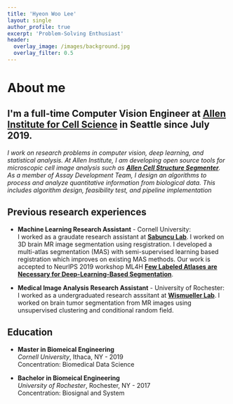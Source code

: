 ```yaml
---
title: 'Hyeon Woo Lee'
layout: single
author_profile: true
excerpt: 'Problem-Solving Enthusiast'
header:
  overlay_image: /images/background.jpg
  overlay_filter: 0.5
---
```


# About me

I'm a full-time **Computer Vision Engineer** at **[Allen Institute for Cell Science](https://alleninstitute.org/what-we-do/cell-science/)** in Seattle since July 2019.
---

*I work on research problems in computer vision, deep learning, and statistical analysis. At Allen Institute, I am developing open source tools for microscopic cell image analysis such as **[Allen Cell Structure Segmenter](https://www.allencell.org/segmenter.html)**. As a member of Assay Development Team, I design an algorithms to process and analyze quantitative information from biological data. This includes algorithm design, feasibility test, and pipeline implementation*

## Previous research experiences

- **Machine Learning Research Assistant** - Cornell University:  
  I worked as a graudate research assistant at **[Sabuncu Lab](http://sabuncu.engineering.cornell.edu/)**. I worked on 3D brain MR image segmentation using resgistration. I developed a multi-atlas segmentation (MAS) with semi-supervised learning based registration which improves on existing MAS methods. Our work is accepted to NeurIPS 2019 workshop ML4H **[Few Labeled Atlases are Necessary for Deep-Learning-Based Segmentation](https://arxiv.org/abs/1908.04466)**.

- **Medical Image Analysis Research Assistant** - University of Rochester:  
  I worked as a undergraduated research asssitant at **[Wismueller Lab](https://www.urmc.rochester.edu/labs/wismueller.aspx)**. I worked on brain tumor segmentation from MR images using unsupervised clustering and conditional random field. 

## Education

- **Master in Biomeical Engineering**<br />
    *Cornell University*, Ithaca, NY - 2019 <br />
    Concentration: Biomedical Data Science

- **Bachelor in Biomeical Engineering**<br />
    *University of Rochester*, Rochester, NY - 2017<br />
    Concentration: Biosignal and System